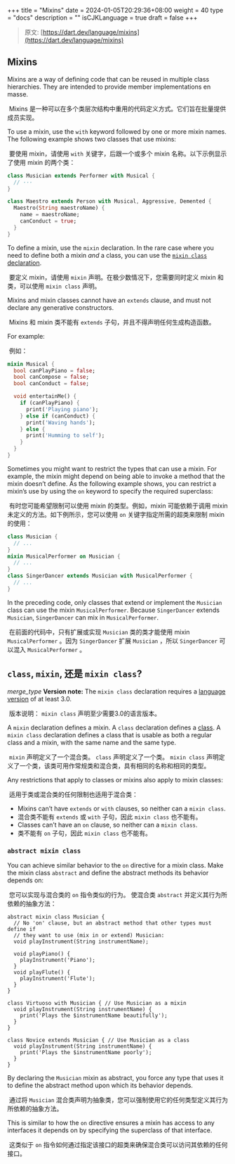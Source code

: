 +++
title = "Mixins"
date = 2024-01-05T20:29:36+08:00
weight = 40
type = "docs"
description = ""
isCJKLanguage = true
draft = false
+++

> 原文: [https://dart.dev/language/mixins](https://dart.dev/language/mixins)

## Mixins

Mixins are a way of defining code that can be reused in multiple class hierarchies. They are intended to provide member implementations en masse.

​	Mixins 是一种可以在多个类层次结构中重用的代码定义方式。它们旨在批量提供成员实现。

To use a mixin, use the `with` keyword followed by one or more mixin names. The following example shows two classes that use mixins:

​	要使用 mixin，请使用 `with` 关键字，后跟一个或多个 mixin 名称。以下示例显示了使用 mixin 的两个类：

```dart
class Musician extends Performer with Musical {
  // ···
}

class Maestro extends Person with Musical, Aggressive, Demented {
  Maestro(String maestroName) {
    name = maestroName;
    canConduct = true;
  }
}
```

To define a mixin, use the `mixin` declaration. In the rare case where you need to define both a mixin *and* a class, you can use the [`mixin class` declaration](https://dart.dev/language/mixins#class-mixin-or-mixin-class).

​	要定义 mixin，请使用 `mixin` 声明。在极少数情况下，您需要同时定义 mixin 和类，可以使用 `mixin class` 声明。

Mixins and mixin classes cannot have an `extends` clause, and must not declare any generative constructors.

​	Mixins 和 mixin 类不能有 `extends` 子句，并且不得声明任何生成构造函数。

For example:

​	例如：

```dart
mixin Musical {
  bool canPlayPiano = false;
  bool canCompose = false;
  bool canConduct = false;

  void entertainMe() {
    if (canPlayPiano) {
      print('Playing piano');
    } else if (canConduct) {
      print('Waving hands');
    } else {
      print('Humming to self');
    }
  }
}
```

Sometimes you might want to restrict the types that can use a mixin. For example, the mixin might depend on being able to invoke a method that the mixin doesn’t define. As the following example shows, you can restrict a mixin’s use by using the `on` keyword to specify the required superclass:

​	有时您可能希望限制可以使用 mixin 的类型。例如，mixin 可能依赖于调用 mixin 未定义的方法。如下例所示，您可以使用 `on` 关键字指定所需的超类来限制 mixin 的使用：

```dart
class Musician {
  // ...
}
mixin MusicalPerformer on Musician {
  // ...
}
class SingerDancer extends Musician with MusicalPerformer {
  // ...
}
```

In the preceding code, only classes that extend or implement the `Musician` class can use the mixin `MusicalPerformer`. Because `SingerDancer` extends `Musician`, `SingerDancer` can mix in `MusicalPerformer`.

​	在前面的代码中，只有扩展或实现 `Musician` 类的类才能使用 mixin `MusicalPerformer` 。因为 `SingerDancer` 扩展 `Musician` ，所以 `SingerDancer` 可以混入 `MusicalPerformer` 。

## `class`, `mixin`, 还是 `mixin class`? 

*merge_type* **Version note:** The `mixin class` declaration requires a [language version](https://dart.dev/guides/language/evolution#language-versioning) of at least 3.0.

​	版本说明： `mixin class` 声明至少需要3.0的语言版本。

A `mixin` declaration defines a mixin. A `class` declaration defines a [class](https://dart.dev/language/classes). A `mixin class` declaration defines a class that is usable as both a regular class and a mixin, with the same name and the same type.

​	`mixin` 声明定义了一个混合类。 `class` 声明定义了一个类。 `mixin class` 声明定义了一个类，该类可用作常规类和混合类，具有相同的名称和相同的类型。

Any restrictions that apply to classes or mixins also apply to mixin classes:

​	适用于类或混合类的任何限制也适用于混合类：

- Mixins can’t have `extends` or `with` clauses, so neither can a `mixin class`.
- 混合类不能有 `extends` 或 `with` 子句，因此 `mixin class` 也不能有。
- Classes can’t have an `on` clause, so neither can a `mixin class`.
- 类不能有 `on` 子句，因此 `mixin class` 也不能有。

### `abstract mixin class`

You can achieve similar behavior to the `on` directive for a mixin class. Make the mixin class `abstract` and define the abstract methods its behavior depends on:

​	您可以实现与混合类的 `on` 指令类似的行为。 使混合类 `abstract` 并定义其行为所依赖的抽象方法：

```
abstract mixin class Musician {
  // No 'on' clause, but an abstract method that other types must define if 
  // they want to use (mix in or extend) Musician: 
  void playInstrument(String instrumentName);

  void playPiano() {
    playInstrument('Piano');
  }
  void playFlute() {
    playInstrument('Flute');
  }
}

class Virtuoso with Musician { // Use Musician as a mixin
  void playInstrument(String instrumentName) {
    print('Plays the $instrumentName beautifully');
  }  
} 

class Novice extends Musician { // Use Musician as a class
  void playInstrument(String instrumentName) {
    print('Plays the $instrumentName poorly');
  }  
} 
```

By declaring the `Musician` mixin as abstract, you force any type that uses it to define the abstract method upon which its behavior depends.

​	通过将 `Musician` 混合类声明为抽象类，您可以强制使用它的任何类型定义其行为所依赖的抽象方法。

This is similar to how the `on` directive ensures a mixin has access to any interfaces it depends on by specifying the superclass of that interface.

​	这类似于 `on` 指令如何通过指定该接口的超类来确保混合类可以访问其依赖的任何接口。
